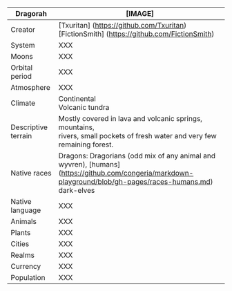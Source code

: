 Dragorah       | [IMAGE]            
---------------|---------------
Creator | [Txuritan] (https://github.com/Txuritan) <br/> [FictionSmith] (https://github.com/FictionSmith)
System  | XXX     
Moons | XXX
Orbital period | XXX
Atmosphere | XXX
Climate | Continental <br/> Volcanic tundra 
Descriptive terrain | Mostly covered in lava and volcanic springs, mountains, <br/> rivers, small pockets of fresh water and very few remaining forest.
Native races | Dragons: Dragorians (odd mix of any animal and wyvren), [humans] (https://github.com/congeria/markdown-playground/blob/gh-pages/races-humans.md) dark-elves
Native language | XXX
Animals | XXX
Plants | XXX
Cities | XXX
Realms | XXX
Currency | XXX
Population | XXX 

